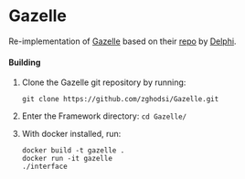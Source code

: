 # Gazelle

Re-implementation of [Gazelle](https://www.usenix.org/system/files/conference/usenixsecurity18/sec18-juvekar.pdf) based on their [repo](https://github.com/chiraag/gazelle_mpc) by [Delphi](https://github.com/mc2-project/delphi/tree/master/rust/protocols-sys/c%2B%2B).

#### Building 

1. Clone the Gazelle git repository by running:
    ```
    git clone https://github.com/zghodsi/Gazelle.git
    ```

2. Enter the Framework directory: `cd Gazelle/`

3. With docker installed, run:
    ```
    docker build -t gazelle .
    docker run -it gazelle
    ./interface
    ```
